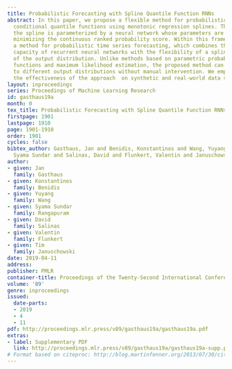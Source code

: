 ```yaml
---
title: Probabilistic Forecasting with Spline Quantile Function RNNs
abstract: In this paper, we propose a flexible method for probabilistic modeling with
  conditional quantile functions using monotonic regression splines. The shape of
  the spline is parameterized by a neural network whose parameters are learned by
  minimizing the continuous ranked probability score. Within this framework, we propose
  a method for probabilistic time series forecasting, which combines the modeling
  capacity of recurrent neural networks with the flexibility of a spline-based representation
  of the output distribution. Unlike methods based on parametric probability density
  functions and maximum likelihood estimation, the proposed method can flexibly adapt
  to different output distributions without manual intervention. We empirically demonstrate
  the effectiveness of the approach  on synthetic and real-world data sets.
layout: inproceedings
series: Proceedings of Machine Learning Research
id: gasthaus19a
month: 0
tex_title: Probabilistic Forecasting with Spline Quantile Function RNNs
firstpage: 1901
lastpage: 1910
page: 1901-1910
order: 1901
cycles: false
bibtex_author: Gasthaus, Jan and Benidis, Konstantinos and Wang, Yuyang and Rangapuram,
  Syama Sundar and Salinas, David and Flunkert, Valentin and Januschowski, Tim
author:
- given: Jan
  family: Gasthaus
- given: Konstantinos
  family: Benidis
- given: Yuyang
  family: Wang
- given: Syama Sundar
  family: Rangapuram
- given: David
  family: Salinas
- given: Valentin
  family: Flunkert
- given: Tim
  family: Januschowski
date: 2019-04-11
address: 
publisher: PMLR
container-title: Proceedings of the Twenty-Second International Conference on Artificial Intelligence and Statistics
volume: '89'
genre: inproceedings
issued:
  date-parts:
  - 2019
  - 4
  - 11
pdf: http://proceedings.mlr.press/v89/gasthaus19a/gasthaus19a.pdf
extras:
- label: Supplementary PDF
  link: http://proceedings.mlr.press/v89/gasthaus19a/gasthaus19a-supp.pdf
# Format based on citeproc: http://blog.martinfenner.org/2013/07/30/citeproc-yaml-for-bibliographies/
---
```

